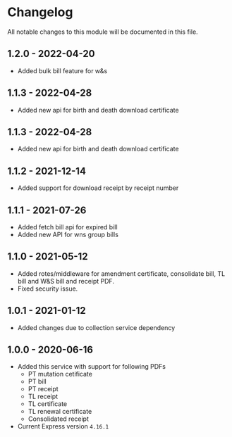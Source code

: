 # Changelog
All notable changes to this module will be documented in this file.
## 1.2.0 - 2022-04-20
- Added bulk bill feature for w&s

## 1.1.3 - 2022-04-28

- Added new api for birth and death download certificate

## 1.1.3 - 2022-04-28

- Added new api for birth and death download certificate

## 1.1.2 - 2021-12-14

- Added support for download receipt by receipt number 

## 1.1.1 - 2021-07-26

- Added fetch bill api for expired bill
- Added new API for wns group bills


## 1.1.0 - 2021-05-12

- Added rotes/middleware for amendment certificate, consolidate bill, TL bill and W&S bill and receipt PDF.
- Fixed security issue.

## 1.0.1 - 2021-01-12
- Added changes due to collection service dependency

## 1.0.0 - 2020-06-16
- Added this service with support for following PDFs
  - PT mutation cetificate
  - PT bill
  - PT receipt
  - TL receipt
  - TL certificate
  - TL renewal certificate
  - Consolidated receipt         
- Current Express version `4.16.1`
